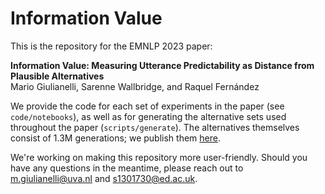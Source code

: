 # Information Value
This is the repository for the EMNLP 2023 paper: 

**Information Value: Measuring Utterance Predictability as Distance from Plausible Alternatives**  
Mario Giulianelli, Sarenne Wallbridge, and Raquel Fernández  

We provide the code for each set of experiments in the paper (see `code/notebooks`), as well as for generating the alternative sets used throughout the paper (`scripts/generate`).  The alternatives themselves consist of 1.3M generations; we publish them [here](https://doi.org/10.5281/zenodo.10006413).  

We're working on making this repository more user-friendly. Should you have any questions in the meantime, please reach out to m.giulianelli@uva.nl and s1301730@ed.ac.uk.
